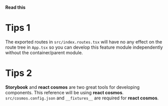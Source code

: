**Read this**

# Tips 1

The exported routes in `src/index.routes.tsx` will have no any effect on the route tree in `App.tsx` so you can develop this feature module independently without the container/parent module.

# Tips 2
**Storybook** and **react cosmos** are two great tools for developing components. This reference will be using **react cosmos**.\
`src/cosmos.config.json` and `__fixtures__` are required for **react cosmos**.
